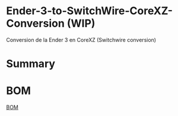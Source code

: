 # Ender-3-to-SwitchWire-CoreXZ-Conversion (WIP)
Conversion de la Ender 3 en CoreXZ (Switchwire conversion)

# Summary

# BOM  

[BOM](https://docs.google.com/spreadsheets/d/12ZtFdulXrCRj4VkPb_OjGpi5WJ39EMdQRxJMpgpj8hs/edit?usp=sharing)
